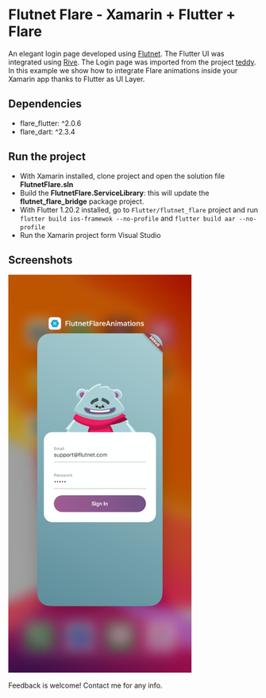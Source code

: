 # Flutnet Flare - Xamarin + Flutter + Flare

An elegant login page developed using [Flutnet](https://www.flutnet.com). The Flutter UI was integrated using [Rive](https://rive.app/). 
The Login page was imported from the project [teddy](https://github.com/2d-inc/Flare-Flutter/tree/master/example/teddy). In this example we show how to integrate Flare animations inside your Xamarin app thanks to Flutter as UI Layer.


## Dependencies
- flare_flutter: ^2.0.6
- flare_dart: ^2.3.4

## Run the project
- With Xamarin installed, clone project and open the solution file **FlutnetFlare.sln**
- Build the **FlutnetFlare.ServiceLibrary**: this will update the **flutnet_flare_bridge** package project.
- With Flutter 1.20.2 installed, go to `Flutter/flutnet_flare` project and run `flutter build ios-framewok --no-profile` and `flutter build aar --no-profile`
- Run the Xamarin project form Visual Studio

## Screenshots
<img src="github_assets/screenshot.jpg" height="800">


Feedback is welcome! Contact me for any info.


